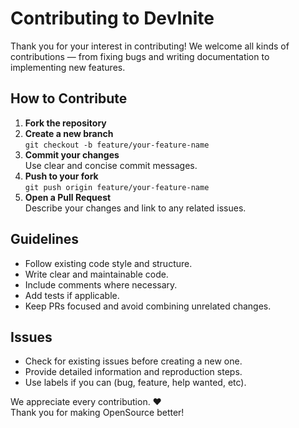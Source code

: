 # Contributing to DevInite

Thank you for your interest in contributing! We welcome all kinds of contributions — from fixing bugs and writing documentation to implementing new features.

## How to Contribute

1. **Fork the repository**
2. **Create a new branch**  
   `git checkout -b feature/your-feature-name`
3. **Commit your changes**  
   Use clear and concise commit messages.
4. **Push to your fork**  
   `git push origin feature/your-feature-name`
5. **Open a Pull Request**  
   Describe your changes and link to any related issues.

## Guidelines

- Follow existing code style and structure.
- Write clear and maintainable code.
- Include comments where necessary.
- Add tests if applicable.
- Keep PRs focused and avoid combining unrelated changes.

## Issues

- Check for existing issues before creating a new one.
- Provide detailed information and reproduction steps.
- Use labels if you can (bug, feature, help wanted, etc).

We appreciate every contribution. ❤️  
Thank you for making OpenSource better!
